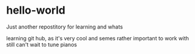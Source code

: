 # hello-world
Just another repostitory for learning and whats

learning git hub, as it's very cool and semes rather important to work with
still can't wait to tune pianos
